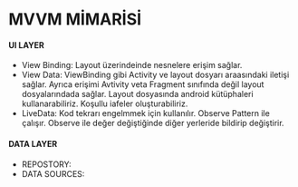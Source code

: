 # MVVM MİMARİSİ
#### UI LAYER
* View Binding: Layout üzerindeinde nesnelere erişim sağlar.
* View Data: ViewBinding gibi Activity ve layout dosyarı araasındaki iletişi sağlar. Ayrıca erişimi Avtivity veta Fragment sınıfında değil layout dosyalarındada sağlar.
             Layout dosyasında android kütüphaleri kullanarabiliriz. Koşullu iafeler oluşturabiliriz.
* LiveData: Kod tekrarı engelmmek için kullanılır. Observe Pattern ile çalışır. Observe ile değer değiştiğinde diğer yerleride bildirip değiştirir.

#### DATA LAYER
* REPOSTORY:
* DATA SOURCES:   
